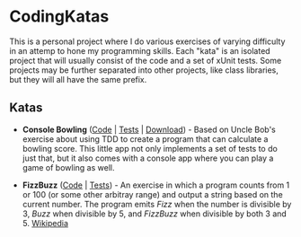 # CodingKatas

This is a personal project where I do various exercises of varying difficulty in an attemp to hone my programming skills.  Each "kata" is an isolated project that will usually consist of the code and a set of xUnit tests.  Some projects may be further separated into other projects, like class libraries, but they will all have the same prefix.

## Katas

 - **Console Bowling** ([Code](/ConsoleBowling) | [Tests](/ConsoleBowling.Tests) | [Download](https://github.com/walkersoft/CodingKatas/releases/tag/1.0)) - Based on Uncle Bob's exercise about using TDD to create a program that can calculate a bowling score. This little app not only implements a set of tests to do just that, but it also comes with a console app where you can play a game of bowling as well.

 - **FizzBuzz** ([Code](/FizzBuzz) | [Tests](/FizzBuzz.Tests)) - An exercise in which a program counts from 1 or 100 (or some other arbitray range) and output a string based on the current number.  The program emits _Fizz_ when the number is divisible by 3, _Buzz_ when divisible by 5, and _FizzBuzz_ when divisible by both 3 and 5. [Wikipedia](https://en.wikipedia.org/wiki/Fizz_buzz)
